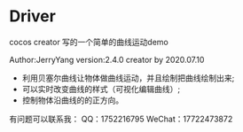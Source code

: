 # Driver

cocos creator 写的一个简单的曲线运动demo

Author:JerryYang 
version:2.4.0 
creator by 2020.07.10 


- 利用贝塞尔曲线让物体做曲线运动，并且绘制把曲线绘制出来;
- 可以实时改变曲线的样式（可视化编辑曲线）;
- 控制物体沿曲线的的正方向。


有问题可以联系我：
QQ：1752216795
WeChat：17722473872
